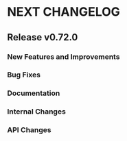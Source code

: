 # NEXT CHANGELOG

## Release v0.72.0

### New Features and Improvements

### Bug Fixes

### Documentation

### Internal Changes

### API Changes

